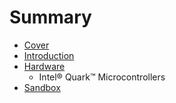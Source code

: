 # Summary

* [Cover](README.md)
* [Introduction](documentation/Introduction.md)
* [Hardware](documentation/Hardware.md)
   * Intel® Quark™ Microcontrollers
* [Sandbox](documentation/Sandbox.md)

